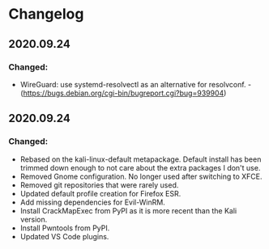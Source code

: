 # Changelog

## 2020.09.24

### Changed:

- WireGuard: use systemd-resolvectl as an alternative for resolvconf. - (https://bugs.debian.org/cgi-bin/bugreport.cgi?bug=939904)

## 2020.09.24

### Changed:

- Rebased on the kali-linux-default metapackage. Default install has been trimmed down enough to not care about the extra packages I don't use.
- Removed Gnome configuration. No longer used after switching to XFCE.
- Removed git repositories that were rarely used.
- Updated default profile creation for Firefox ESR.
- Add missing dependencies for Evil-WinRM.
- Install CrackMapExec from PyPI as it is more recent than the Kali version.
- Install Pwntools from PyPI.
- Updated VS Code plugins.
